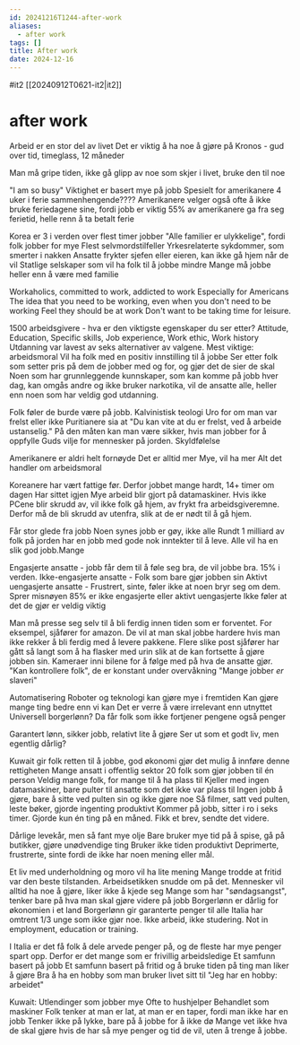 ```yaml
---
id: 20241216T1244-after-work
aliases:
  - after work
tags: []
title: After work
date: 2024-12-16
---
```


#it2 [[20240912T0621-it2|it2]]

# after work

Arbeid er en stor del av livet
Det er viktig å ha noe å gjøre på
Kronos - gud over tid, timeglass, 12 måneder

Man må gripe tiden, ikke gå glipp av noe som skjer i livet, bruke den til noe

"I am so busy"
Viktighet er basert mye på jobb
Spesielt for amerikanere
4 uker i ferie sammenhengende????
Amerikanere velger også ofte å ikke bruke feriedagene sine, fordi jobb er viktig
55% av amerikanere ga fra seg ferietid, helle renn å ta betalt ferie

Korea er 3 i verden over flest timer jobber
"Alle familier er ulykkelige", fordi folk jobber for mye
Flest selvmordstilfeller
Yrkesrelaterte sykdommer, som smerter i nakken
Ansatte frykter sjefen eller eieren, kan ikke gå hjem når de vil
Statlige selskaper som vil ha folk til å jobbe mindre
Mange må jobbe heller enn å være med familie

Workaholics, committed to work, addicted to work
Especially for Americans
The idea that you need to be working, even when you don't need to be working
Feel they should be at work
Don't want to be taking time for leisure.

1500 arbeidsgivere - hva er den viktigste egenskaper du ser etter?
Attitude, Education, Specific skills, Job experience, Work ethic, Work history
Utdanning var lavest av seks alternativer av valgene.
Mest viktige: arbeidsmoral
Vil ha folk med en positiv innstilling til å jobbe
Ser etter folk som setter pris på dem de jobber med og for, og gjør det de sier de skal
Noen som har grunnleggende kunnskaper, som kan komme på jobb hver dag, kan omgås andre og ikke bruker narkotika, vil de ansatte alle, heller enn noen som har veldig god utdanning.

Folk føler de burde være på jobb.
Kalvinistisk teologi
Uro for om man var frelst eller ikke
Puritianere sia at "Du kan vite at du er frelst, ved å arbeide ustanselig."
På den måten kan man være sikker, hvis man jobber for å oppfylle Guds vilje for mennesker på jorden.
Skyldfølelse

Amerikanere er aldri helt fornøyde
Det er alltid mer
Mye, vil ha mer
Alt det handler om arbeidsmoral

Koreanere har vært fattige før.
Derfor jobbet mange hardt, 14+ timer om dagen
Har sittet igjen
Mye arbeid blir gjort på datamaskiner.
Hvis ikke PCene blir skrudd av, vil ikke folk gå hjem, av frykt fra arbeidsgiveremne.
Derfor må de bli skrudd av utenfra, slik at de er nødt til å gå hjem.

Får stor glede fra jobb
Noen synes jobb er gøy, ikke alle
Rundt 1 milliard av folk på jorden har en jobb med gode nok inntekter til å leve.
Alle vil ha en slik god jobb.Mange

Engasjerte ansatte - jobb får dem til å føle seg bra, de vil jobbe bra. 15% i verden.
Ikke-engasjerte ansatte - Folk som bare gjør jobben sin
Aktivt uengasjerte ansatte - Frustrert, sinte, føler ikke at noen bryr seg om dem. Sprer misnøyen
85% er ikke engasjerte eller aktivt uengasjerte
Ikke føler at det de gjør er veldig viktig

Man må presse seg selv til å bli ferdig innen tiden som er forventet.
For eksempel, sjåfører for amazon.
De vil at man skal jobbe hardere hvis man ikke rekker å bli ferdig med å levere pakkene.
Flere slike post sjåfører har gått så langt som å ha flasker med urin slik at de kan fortsette å gjøre jobben sin.
Kameraer inni bilene for å følge med på hva de ansatte gjør.
"Kan kontrollere folk", de er konstant under overvåkning
"Mange jobber _er_ slaveri"

Automatisering
Roboter og teknologi kan gjøre mye i fremtiden
Kan gjøre mange ting bedre enn vi kan
Det er verre å være irrelevant enn utnyttet
Universell borgerlønn?
Da får folk som ikke fortjener pengene også penger

Garantert lønn, sikker jobb, relativt lite å gjøre
Ser ut som et godt liv, men egentlig dårlig?

Kuwait gir folk retten til å jobbe, god økonomi gjør det mulig å innføre denne rettigheten
Mange ansatt i offentlig sektor
20 folk som gjør jobben til én person
Veldig mange folk, for mange til å ha plass til
Kjeller med ingen datamaskiner, bare pulter til ansatte som det ikke var plass til
Ingen jobb å gjøre, bare å sitte ved pulten sin og ikke gjøre noe
Så filmer, satt ved pulten, leste bøker, gjorde ingenting produktivt
Kommer på jobb, sitter i ro i seks timer.
Gjorde kun én ting på en måned. Fikk et brev, sendte det videre.

Dårlige levekår, men så fant mye olje
Bare bruker mye tid på å spise, gå på butikker, gjøre unødvendige ting
Bruker ikke tiden produktivt
Deprimerte, frustrerte, sinte fordi de ikke har noen mening eller mål.

Et liv med underholdning og moro vil ha lite mening
Mange trodde at fritid var den beste tilstanden.
Arbeidsetikken snudde om på det.
Mennesker vil alltid ha noe å gjøre, liker ikke å kjede seg
Mange som har "søndagsangst", tenker bare på hva man skal gjøre videre på jobb
Borgerlønn er dårlig for økonomien i et land
Borgerlønn gir garanterte penger til alle
Italia har omtrent 1/3 unge som ikke gjør noe. Ikke arbeid, ikke studering.
Not in employment, education or training.

I Italia er det få folk å dele arvede penger på, og de fleste har mye penger spart opp.
Derfor er det mange som er frivillig arbeidsledige
Et samfunn basert på jobb
Et samfunn basert på fritid og å bruke tiden på ting man liker å gjøre
Bra å ha en hobby som man bruker livet sitt til
"Jeg har en hobby: arbeidet"

Kuwait:
Utlendinger som jobber mye
Ofte to hushjelper
Behandlet som maskiner
Folk tenker at man er lat, at man er en taper, fordi man ikke har en jobb
Tenker ikke på lykke, bare på å jobbe for å ikke dø
Mange vet ikke hva de skal gjøre hvis de har så mye penger og tid de vil, uten å trenge å jobbe.
